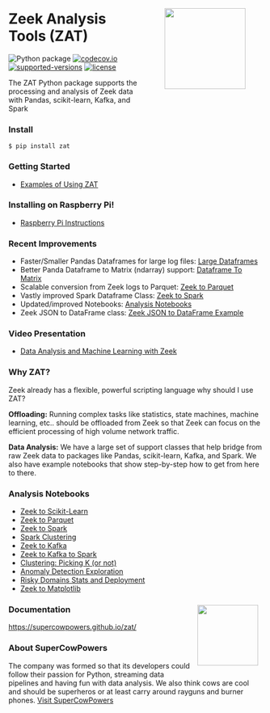 <img align="right" style="padding:35px" src="notebooks/images/SCP_med.png" width="160">

# Zeek Analysis Tools (ZAT) 
![Python package](https://github.com/SuperCowPowers/zat/workflows/Python%20package/badge.svg) [![codecov.io](http://codecov.io/github/SuperCowPowers/zat/coverage.svg?branch=master)](http://codecov.io/github/SuperCowPowers/zat?branch=master) [![supported-versions](https://img.shields.io/pypi/pyversions/zat.svg)](https://pypi.python.org/pypi/zat) [![license](https://img.shields.io/badge/License-Apache%202.0-green.svg)](https://choosealicense.com/licenses/apache-2.0)

The ZAT Python package supports the processing and analysis of Zeek data
with Pandas, scikit-learn, Kafka, and Spark

### Install
```
$ pip install zat
```

### Getting Started
- [Examples of Using ZAT](https://supercowpowers.github.io/zat/examples.html)

### Installing on Raspberry Pi!
- [Raspberry Pi Instructions](https://supercowpowers.github.io/zat/raspberry_pi.html)

### Recent Improvements
- Faster/Smaller Pandas Dataframes for large log files: [Large Dataframes](https://supercowpowers.github.io/zat/large_dataframes.html)
- Better Panda Dataframe to Matrix (ndarray) support: [Dataframe To Matrix](https://supercowpowers.github.io/zat/dataframe_to_matrix.html)
- Scalable conversion from Zeek logs to Parquet: [Zeek to Parquet](https://nbviewer.jupyter.org/github/SuperCowPowers/zat/blob/master/notebooks/Zeek_to_Parquet.ipynb)
- Vastly improved Spark Dataframe Class: [Zeek to Spark](https://nbviewer.jupyter.org/github/SuperCowPowers/zat/blob/master/notebooks/Zeek_to_Spark.ipynb)
- Updated/improved Notebooks: [Analysis Notebooks](#analysis-notebooks)
- Zeek JSON to DataFrame class: [Zeek JSON to DataFrame Example](https://github.com/SuperCowPowers/zat/blob/master/examples/zeek_json_to_pandas.py)

### Video Presentation
- [Data Analysis and Machine Learning with Zeek](https://www.youtube.com/watch?v=pG5lU9CLnIU)

### Why ZAT?
Zeek already has a flexible, powerful scripting language why should I use
ZAT?

**Offloading:** Running complex tasks like statistics, state machines,
machine learning, etc.. should be offloaded from Zeek so that Zeek can
focus on the efficient processing of high volume network traffic.

**Data Analysis:** We have a large set of support classes that help
bridge from raw Zeek data to packages like Pandas, scikit-learn, Kafka, and
Spark. We also have example notebooks that show step-by-step how to get
from here to there.

### Analysis Notebooks

- [Zeek to Scikit-Learn](https://nbviewer.jupyter.org/github/SuperCowPowers/zat/blob/master/notebooks/Zeek_to_Scikit_Learn.ipynb)
- [Zeek to Parquet](https://nbviewer.jupyter.org/github/SuperCowPowers/zat/blob/master/notebooks/Zeek_to_Parquet.ipynb)
- [Zeek to Spark](https://nbviewer.jupyter.org/github/SuperCowPowers/zat/blob/master/notebooks/Zeek_to_Spark.ipynb)
- [Spark Clustering](https://nbviewer.jupyter.org/github/SuperCowPowers/zat/blob/master/notebooks/Spark_Clustering.ipynb)
- [Zeek to Kafka](https://nbviewer.jupyter.org/github/SuperCowPowers/zat/blob/master/notebooks/Zeek_to_Kafka.ipynb)
- [Zeek to Kafka to Spark](https://nbviewer.jupyter.org/github/SuperCowPowers/zat/blob/master/notebooks/Zeek_to_Kafka_to_Spark.ipynb)
- [Clustering: Picking K (or not)](https://nbviewer.jupyter.org/github/SuperCowPowers/zat/blob/master/notebooks/Clustering_Picking_K.ipynb)
- [Anomaly Detection Exploration](https://nbviewer.jupyter.org/github/SuperCowPowers/zat/blob/master/notebooks/Anomaly_Detection.ipynb)
- [Risky Domains Stats and Deployment](https://nbviewer.jupyter.org/github/SuperCowPowers/zat/blob/master/notebooks/Risky_Domains.ipynb)
- [Zeek to Matplotlib](https://nbviewer.jupyter.org/github/SuperCowPowers/zat/blob/master/notebooks/Zeek_to_Plot.ipynb)

<img align="right" style="padding: 10px" src="notebooks/images/SCP_med.png" width="120">

### Documentation
<https://supercowpowers.github.io/zat/>


### About SuperCowPowers
The company was formed so that its developers could follow their passion for Python, streaming data pipelines and having fun with data analysis. We also think cows are cool and should be superheros or at least carry around rayguns and burner phones. <a href="https://www.supercowpowers.com" target="_blank">Visit SuperCowPowers</a>
